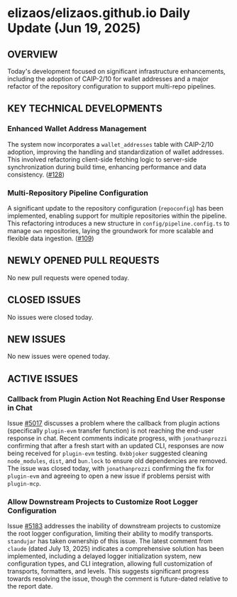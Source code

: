 # elizaos/elizaos.github.io Daily Update (Jun 19, 2025)
## OVERVIEW 
Today's development focused on significant infrastructure enhancements, including the adoption of CAIP-2/10 for wallet addresses and a major refactor of the repository configuration to support multi-repo pipelines.

## KEY TECHNICAL DEVELOPMENTS

### Enhanced Wallet Address Management
The system now incorporates a `wallet_addresses` table with CAIP-2/10 adoption, improving the handling and standardization of wallet addresses. This involved refactoring client-side fetching logic to server-side synchronization during build time, enhancing performance and data consistency. ([#128](https://github.com/elizaos/elizaos.github.io/pull/128))

### Multi-Repository Pipeline Configuration
A significant update to the repository configuration (`repoconfig`) has been implemented, enabling support for multiple repositories within the pipeline. This refactoring introduces a new structure in `config/pipeline.config.ts` to manage `own` repositories, laying the groundwork for more scalable and flexible data ingestion. ([#109](https://github.com/elizaos/elizaos.github.io/pull/109))

## NEWLY OPENED PULL REQUESTS
No new pull requests were opened today.

## CLOSED ISSUES
No issues were closed today.

## NEW ISSUES
No new issues were opened today.

## ACTIVE ISSUES

### Callback from Plugin Action Not Reaching End User Response in Chat
Issue [#5017](https://github.com/elizaos/elizaos.github.io/issues/5017) discusses a problem where the callback from plugin actions (specifically `plugin-evm` transfer function) is not reaching the end-user response in chat. Recent comments indicate progress, with `jonathanprozzi` confirming that after a fresh start with an updated CLI, responses are now being received for `plugin-evm` testing. `0xbbjoker` suggested cleaning `node_modules`, `dist`, and `bun.lock` to ensure old dependencies are removed. The issue was closed today, with `jonathanprozzi` confirming the fix for `plugin-evm` and agreeing to open a new issue if problems persist with `plugin-mcp`.

### Allow Downstream Projects to Customize Root Logger Configuration
Issue [#5183](https://github.com/elizaos/elizaos.github.io/issues/5183) addresses the inability of downstream projects to customize the root logger configuration, limiting their ability to modify transports. `standujar` has taken ownership of this issue. The latest comment from `claude` (dated July 13, 2025) indicates a comprehensive solution has been implemented, including a delayed logger initialization system, new configuration types, and CLI integration, allowing full customization of transports, formatters, and levels. This suggests significant progress towards resolving the issue, though the comment is future-dated relative to the report date.